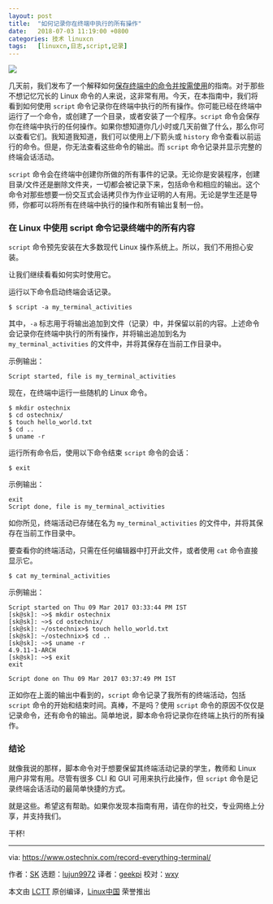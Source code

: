 ```yaml
---
layout: post
title:	"如何记录你在终端中执行的所有操作"
date:	2018-07-03 11:19:00 +0800 
categories:	技术 linuxcn 
tags:	[linuxcn,日志,script,记录]
---
```



![](/Asserts/Images//attachment/album/201807/03/111838fnoqyctynxwzxdx4.jpg)


几天前，我们发布了一个解释如何[保存终端中的命令并按需使用](https://www.ostechnix.com/save-commands-terminal-use-demand/)的指南。对于那些不想记忆冗长的 Linux 命令的人来说，这非常有用。今天，在本指南中，我们将看到如何使用 `script` 命令记录你在终端中执行的所有操作。你可能已经在终端中运行了一个命令，或创建了一个目录，或者安装了一个程序。`script` 命令会保存你在终端中执行的任何操作。如果你想知道你几小时或几天前做了什么，那么你可以查看它们。我知道我知道，我们可以使用上/下箭头或 `history` 命令查看以前运行的命令。但是，你无法查看这些命令的输出。而 `script` 命令记录并显示完整的终端会话活动。


`script` 命令会在终端中创建你所做的所有事件的记录。无论你是安装程序，创建目录/文件还是删除文件夹，一切都会被记录下来，包括命令和相应的输出。这个命令对那些想要一份交互式会话拷贝作为作业证明的人有用。无论是学生还是导师，你都可以将所有在终端中执行的操作和所有输出复制一份。


### 在 Linux 中使用 script 命令记录终端中的所有内容


`script` 命令预先安装在大多数现代 Linux 操作系统上。所以，我们不用担心安装。


让我们继续看看如何实时使用它。


运行以下命令启动终端会话记录。



```
$ script -a my_terminal_activities

```

其中，`-a` 标志用于将输出追加到文件（记录）中，并保留以前的内容。上述命令会记录你在终端中执行的所有操作，并将输出追加到名为 `my_terminal_activities` 的文件中，并将其保存在当前工作目录中。


示例输出：



```
Script started, file is my_terminal_activities

```

现在，在终端中运行一些随机的 Linux 命令。



```
$ mkdir ostechnix
$ cd ostechnix/
$ touch hello_world.txt
$ cd ..
$ uname -r

```

运行所有命令后，使用以下命令结束 `script` 命令的会话：



```
$ exit

```

示例输出：



```
exit
Script done, file is my_terminal_activities

```

如你所见，终端活动已存储在名为 `my_terminal_activities` 的文件中，并将其保存在当前工作目录中。


要查看你的终端活动，只需在任何编辑器中打开此文件，或者使用 `cat` 命令直接显示它。



```
$ cat my_terminal_activities

```

示例输出：



```
Script started on Thu 09 Mar 2017 03:33:44 PM IST
[sk@sk]: ~>$ mkdir ostechnix
[sk@sk]: ~>$ cd ostechnix/
[sk@sk]: ~/ostechnix>$ touch hello_world.txt
[sk@sk]: ~/ostechnix>$ cd ..
[sk@sk]: ~>$ uname -r
4.9.11-1-ARCH
[sk@sk]: ~>$ exit
exit

Script done on Thu 09 Mar 2017 03:37:49 PM IST
```

正如你在上面的输出中看到的，`script` 命令记录了我所有的终端活动，包括 `script` 命令的开始和结束时间。真棒，不是吗？使用 `script` 命令的原因不仅仅是记录命令，还有命令的输出。简单地说，脚本命令将记录你在终端上执行的所有操作。


### 结论


就像我说的那样，脚本命令对于想要保留其终端活动记录的学生，教师和 Linux 用户非常有用。尽管有很多 CLI 和 GUI 可用来执行此操作，但 `script` 命令是记录终端会话活动的最简单快捷的方式。


就是这些。希望这有帮助。如果你发现本指南有用，请在你的社交，专业网络上分享，并支持我们。


干杯!




---


via: <https://www.ostechnix.com/record-everything-terminal/>


作者：[SK](https://www.ostechnix.com/author/sk/) 选题：[lujun9972](https://github.com/lujun9972) 译者：[geekpi](https://github.com/geekpi) 校对：[wxy](https://github.com/wxy)


本文由 [LCTT](https://github.com/LCTT/TranslateProject) 原创编译，[Linux中国](https://linux.cn/) 荣誉推出
